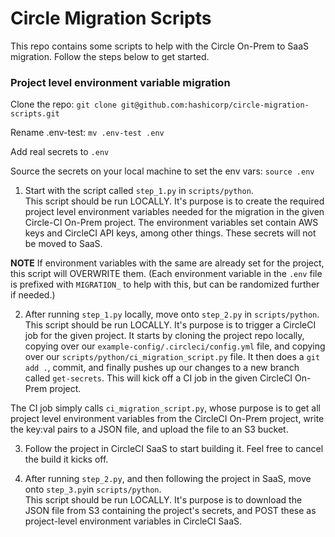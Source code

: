 # Circle Migration Scripts

This repo contains some scripts to help with the Circle On-Prem to SaaS migration. Follow the steps below to get started. 

### Project level environment variable migration

Clone the repo:
`git clone git@github.com:hashicorp/circle-migration-scripts.git`

Rename .env-test:
`mv .env-test .env`

Add real secrets to `.env`

Source the secrets on your local machine to set the env vars:
`source .env`

1. Start with the script called `step_1.py` in `scripts/python`. <br />
This script should be run LOCALLY. It's purpose is to create the required project level environment variables needed for the migration in the given Circle-CI On-Prem project. The environment variables set contain AWS keys and CircleCI API keys, among other things. These secrets will not be moved to SaaS.

**NOTE** If environment variables with the same are already set for the project, this script will OVERWRITE them. (Each environment variable in the `.env` file is prefixed with `MIGRATION_` to help with this, but can be randomized further if needed.)

2. After running `step_1.py` locally, move onto `step_2.py` in `scripts/python`. <br />
This script should be run LOCALLY. It's purpose is to trigger a CircleCI job for the given project. It starts by cloning the project repo locally, copying over our `example-config/.circleci/config.yml` file, and copying over our `scripts/python/ci_migration_script.py` file. It then does a `git add .`, commit, and finally pushes up our changes to a new branch called `get-secrets`. This will kick off a CI job in the given CircleCI On-Prem project. 

The CI job simply calls `ci_migration_script.py`, whose purpose is to get all project level environment variables from the CircleCI On-Prem project, write the key:val pairs to a JSON file, and upload the file to an S3 bucket.

3. Follow the project in CircleCI SaaS to start building it. Feel free to cancel the build it kicks off.

4. After running `step_2.py`, and then following the project in SaaS, move onto `step_3.py`in `scripts/python`. <br />
This script should be run LOCALLY. It's purpose is to download the JSON file from S3 containing the project's secrets, and POST these as project-level environment variables in CircleCI SaaS. 
